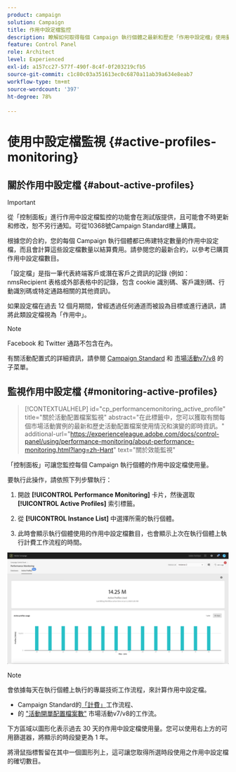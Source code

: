 ```yaml
---
product: campaign
solution: Campaign
title: 作用中設定檔監控
description: 瞭解如何取得每個 Campaign 執行個體之最新和歷史「作用中設定檔」使用量和演化的即時資訊。
feature: Control Panel
role: Architect
level: Experienced
exl-id: a157cc27-577f-490f-8c4f-0f203219cfb5
source-git-commit: c1c80c03a351613ec0c6870a11ab39a634e8eab7
workflow-type: tm+mt
source-wordcount: '397'
ht-degree: 78%

---
```


# 使用中設定檔監視 {#active-profiles-monitoring}

## 關於作用中設定檔 {#about-active-profiles}

>[!IMPORTANT]
>
>從「控制面板」進行作用中設定檔監控的功能會在測試版提供，且可能會不時更新和修改，恕不另行通知。可從10368號Campaign Standard樓上購買。

根據您的合約，您的每個 Campaign 執行個體都已佈建特定數量的作用中設定檔，而且會計算這些設定檔數量以結算費用。請參閱您的最新合約，以參考已購買作用中設定檔數目。

「設定檔」是指一筆代表終端客戶或潛在客戶之資訊的記錄 (例如：nmsRecipient 表格或外部表格中的記錄，包含 cookie 識別碼、客戶識別碼、行動識別碼或特定通路相關的其他資訊)。

如果設定檔在過去 12 個月期間，曾經透過任何通道而被設為目標或進行通訊，請將此類設定檔視為「作用中」。

>[!NOTE]
>
>Facebook 和 Twitter 通路不包含在內。

有關活動配置式的詳細資訊，請參閱 [Campaign Standard](https://experienceleague.adobe.com/docs/campaign-standard/using/profiles-and-audiences/managing-profiles/active-profiles.html) 和 [市場活動v7/v8](https://experienceleague.adobe.com/docs/campaign-classic/using/getting-started/profile-management/about-profiles.html#active-profiles) 的子菜單。

## 監視作用中設定檔 {#monitoring-active-profiles}

>[!CONTEXTUALHELP]
>id="cp_performancemonitoring_active_profile"
>title="關於活動配置檔案監視"
>abstract="在此標籤中，您可以獲取有關每個市場活動實例的最新和歷史活動配置檔案使用情況和演變的即時資訊。"
>additional-url="https://experienceleague.adobe.com/docs/control-panel/using/performance-monitoring/about-performance-monitoring.html?lang=zh-Hant" text="關於效能監視"

「控制面板」可讓您監控每個 Campaign 執行個體的作用中設定檔使用量。

要執行此操作，請依照下列步驟執行：

1. 開啟 **[!UICONTROL Performance Monitoring]** 卡片，然後選取 **[!UICONTROL Active Profiles]** 索引標籤。

1. 從 **[!UICONTROL Instance List]** 中選擇所需的執行個體。

1. 此時會顯示執行個體使用的作用中設定檔數目，也會顯示上次在執行個體上執行計費工作流程的時間。

![](assets/active-profiles-graph.png)

>[!NOTE]
>
>會依據每天在執行個體上執行的專屬技術工作流程，來計算作用中設定檔。
>
>* Campaign Standard的[「計費」](https://experienceleague.adobe.com/docs/campaign-standard/using/administrating/application-settings/technical-workflows.html?lang=zh-Hant)工作流程、
>* 的 [&quot;活動開單配置檔案數&quot;](https://experienceleague.adobe.com/docs/campaign-classic/using/automating-with-workflows/advanced-management/about-technical-workflows.html) 市場活動v7/v8的工作流。


下方區域以圖形化表示過去 30 天的作用中設定檔使用量。您可以使用右上方的可用篩選器，將顯示的時段變更為 1 年。

將滑鼠指標暫留在其中一個圖形列上，這可讓您取得所選時段使用之作用中設定檔的確切數目。
